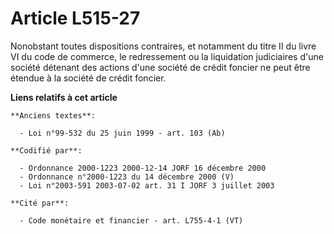 # Article L515-27

Nonobstant toutes dispositions contraires, et notamment du titre II du livre VI du code de commerce, le redressement ou la
liquidation judiciaires d'une société détenant des actions d'une société de crédit foncier ne peut être étendue à la société
de crédit foncier.

**Liens relatifs à cet article**

	**Anciens textes**:

	  - Loi n°99-532 du 25 juin 1999 - art. 103 (Ab)

	**Codifié par**:

	  - Ordonnance 2000-1223 2000-12-14 JORF 16 décembre 2000
	  - Ordonnance n°2000-1223 du 14 décembre 2000 (V)
	  - Loi n°2003-591 2003-07-02 art. 31 I JORF 3 juillet 2003

	**Cité par**:

	  - Code monétaire et financier - art. L755-4-1 (VT)
